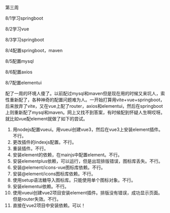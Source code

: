 第三周

8/1学习springboot

8/2学习vue

8/3学习springboot

8/4配置springboot，maven

8/5配置mysql

8/6配置axios

8/7配置elementui

配了一周的环境人傻了。以前配过mysql和maven但是现在用的时候又来坑人，索性重新配了，各种神奇的配置问题难为人。一开始打算用vite+vue+springboot，后来放弃了vite，又在vue上配了router，axios和elementui，然后在springboot上则重新配了mysql和maven。网上又找不到答案，有时候配到怀疑人生啊哎呀。就比如vue配element就做了如下的尝试。

1. 用nodejs配置vueui。用vueui创建vue3，然后在vue3上安装element插件。不行。
2. 更改插件的indexjs配置。不行。
3. 重装插件。不行。
4. 安装element的依赖，在mainjs中配置element。不行。
5. 安装elementplus依赖，可以运行，但是出现排版错误，图标库丢失。不行。
6. 安装@element/icons-vue图标库依赖。不行。
7. 安装@element/icons图标库依赖。不行。
8. 使用setup语法糖导入图标库。只能使用单个图标对象。不行。
9. 安装elementui依赖。不行。
10. 使用vueui创建vue2项目安装element插件。排版没有错误，成功显示页面。但是router失效。不行。
11. 直接在vue2项目中安装依赖。可以！